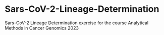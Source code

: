 # Sars-CoV-2-Lineage-Determination
Sars-CoV-2 Lineage Determination exercise for the course Analytical Methods in Cancer Genomics 2023
